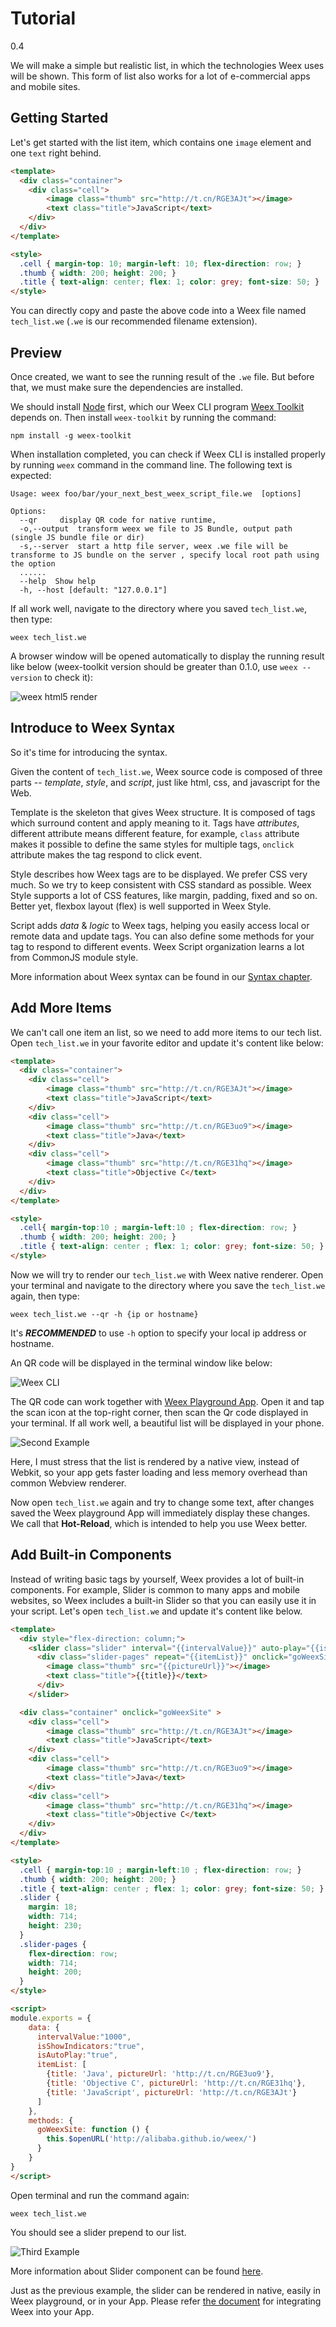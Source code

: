 # Tutorial

<span class="weex-version">0.4</span>

We will make a simple but realistic list, in which the technologies Weex uses will be shown. This form of list also works for a lot of e-commercial apps and mobile sites.

## Getting Started

Let's get started with the list item, which contains one `image` element and one `text` right behind.

```html
<template>
  <div class="container">
    <div class="cell">
        <image class="thumb" src="http://t.cn/RGE3AJt"></image>
        <text class="title">JavaScript</text>
    </div>
  </div>
</template>

<style>
  .cell { margin-top: 10; margin-left: 10; flex-direction: row; }
  .thumb { width: 200; height: 200; }
  .title { text-align: center; flex: 1; color: grey; font-size: 50; }
</style>
```

You can directly copy and paste the above code into a Weex file named `tech_list.we` (`.we` is our recommended filename extension).

## Preview

Once created, we want to see the running result of the `.we` file. But before that, we must make sure the dependencies are installed.

We should install [Node](https://nodejs.org/en/download/) first, which our Weex CLI program [Weex Toolkit](https://www.npmjs.com/package/weex-toolkit) depends on. Then install `weex-toolkit` by running the command:

```
npm install -g weex-toolkit
```

When installation completed, you can check if Weex CLI is installed properly by running `weex` command in the command line. The following text is expected:

```
Usage: weex foo/bar/your_next_best_weex_script_file.we  [options]

Options:
  --qr     display QR code for native runtime, 
  -o,--output  transform weex we file to JS Bundle, output path (single JS bundle file or dir)
  -s,--server  start a http file server, weex .we file will be transforme to JS bundle on the server , specify local root path using the option  
  ......
  --help  Show help         
  -h, --host [default: "127.0.0.1"]
```

If all work well, navigate to the directory where you saved `tech_list.we`, then type:

```
weex tech_list.we
```

A browser window will be opened automatically to display the running result like below     (weex-toolkit version should be greater than 0.1.0, use `weex --version` to check it):

![weex html5 render](https://gtms02.alicdn.com/tps/i2/TB1y151LVXXXXXXaXXXoRYgWVXX-495-584.jpg)

## Introduce to Weex Syntax

So it's time for introducing the syntax. 

Given the content of `tech_list.we`, Weex source code is composed of three parts -- *template*, *style*, and *script*, just like html, css, and javascript for the Web.

Template is the skeleton that gives Weex structure. It is composed of tags which surround content and apply meaning to it. Tags have *attributes*, different attribute means different feature, for example, `class` attribute makes it possible to define the same styles for multiple tags, `onclick` attribute makes the tag respond to click event.

Style describes how Weex tags are to be displayed. We prefer CSS very much. So we try to keep consistent with CSS standard as possible. Weex Style supports a lot of CSS features, like margin, padding, fixed and so on. Better yet, flexbox layout (flex) is well supported in Weex Style.

Script adds *data* & *logic* to Weex tags, helping you easily access local or remote data and update tags. You can also define some methods for your tag to respond to different events. Weex Script organization learns a lot from CommonJS module style.

More information about Weex syntax can be found in our [Syntax chapter](syntax/main.md).

## Add More Items

We can't call one item an list, so we need to add more items to our tech list. Open `tech_list.we` in your favorite editor and update it's content like below:

```html
<template>
  <div class="container">
    <div class="cell">
        <image class="thumb" src="http://t.cn/RGE3AJt"></image>
        <text class="title">JavaScript</text>
    </div>
    <div class="cell">
        <image class="thumb" src="http://t.cn/RGE3uo9"></image>
        <text class="title">Java</text>
    </div>
    <div class="cell">
        <image class="thumb" src="http://t.cn/RGE31hq"></image>
        <text class="title">Objective C</text>
    </div>
  </div>
</template>

<style>
  .cell{ margin-top:10 ; margin-left:10 ; flex-direction: row; }
  .thumb { width: 200; height: 200; }
  .title { text-align: center ; flex: 1; color: grey; font-size: 50; }
</style>
```

Now we will try to  render our  `tech_list.we`  with Weex native renderer.  Open your terminal and  navigate to the directory where you save the `tech_list.we` again, then type:

```
weex tech_list.we --qr -h {ip or hostname}
```

It's ***RECOMMENDED*** to use `-h` option to specify your local ip address or hostname.

An QR code will be displayed in the terminal window like below:

![Weex CLI](images/tut-cli-qrcode.png)

The QR code can work together with [Weex Playground App](http://alibaba.github.io/weex/download.html). Open it and tap the scan icon at the top-right corner, then scan the Qr code displayed in your terminal. If all work well, a beautiful list will be displayed in your phone.

![Second Example](images/tut-second.png)

Here, I must stress that the list is rendered by a native view, instead of Webkit, so your app gets faster loading and less memory overhead than common Webview renderer.

Now open `tech_list.we` again and try to change some text, after changes saved the Weex playground App will immediately display these changes. We call that **Hot-Reload**, which is intended to help you use Weex better.

## Add Built-in Components

Instead of writing basic tags by yourself, Weex provides a lot of built-in components. For example, Slider is common to many apps and mobile websites, so Weex includes a built-in Slider so that you can easily use it in your script. Let's open `tech_list.we` and update it's content like below.

```html
<template>
  <div style="flex-direction: column;">
    <slider class="slider" interval="{{intervalValue}}" auto-play="{{isAutoPlay}}" >
      <div class="slider-pages" repeat="{{itemList}}" onclick="goWeexSite" >
        <image class="thumb" src="{{pictureUrl}}"></image>
        <text class="title">{{title}}</text>
      </div>
    </slider>

  <div class="container" onclick="goWeexSite" >
    <div class="cell">
        <image class="thumb" src="http://t.cn/RGE3AJt"></image>
        <text class="title">JavaScript</text>
    </div>
    <div class="cell">
        <image class="thumb" src="http://t.cn/RGE3uo9"></image>
        <text class="title">Java</text>
    </div>
    <div class="cell">
        <image class="thumb" src="http://t.cn/RGE31hq"></image>
        <text class="title">Objective C</text>
    </div>
  </div>
</template>

<style>
  .cell { margin-top:10 ; margin-left:10 ; flex-direction: row; }
  .thumb { width: 200; height: 200; }
  .title { text-align: center ; flex: 1; color: grey; font-size: 50; }
  .slider {
    margin: 18;
    width: 714;
    height: 230;
  }
  .slider-pages {
    flex-direction: row;
    width: 714;
    height: 200;
  }
</style>

<script>
module.exports = {
    data: {
      intervalValue:"1000",
      isShowIndicators:"true",
      isAutoPlay:"true",
      itemList: [
        {title: 'Java', pictureUrl: 'http://t.cn/RGE3uo9'},
        {title: 'Objective C', pictureUrl: 'http://t.cn/RGE31hq'},
        {title: 'JavaScript', pictureUrl: 'http://t.cn/RGE3AJt'}
      ]
    },
    methods: {
      goWeexSite: function () {
        this.$openURL('http://alibaba.github.io/weex/')
      }
    }
}
</script>
```

Open terminal and run the command again:

```
weex tech_list.we
```

You should see a slider prepend to our list.

![Third Example](images/tut4.gif)

More information about Slider component can be found [here](components/slider.md).

Just as the previous example, the slider can be rendered in native, easily in Weex playground, or in your App. Please refer [the document](advanced/integrate-to-android.md) for integrating Weex into your App.
